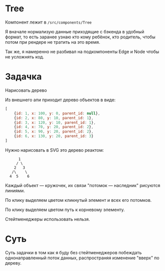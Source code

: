 Tree
===

Компонент лежит в `/src/components/Tree`

Я вначале нормализую данные приходящие с бэкенда в удобный формат,
то есть заранее узнаю кто кому ребёнок, кто родитель, чтобы потом 
при рендере не тратить на это время.

Так же, я намеренно не разбивал на подкомпоненты Edge и Node чтобы не усложнять код.

Задачка
===

Нарисовать дерево

Из внешнего апи приходит дерево объектов в виде:

```js
[
    {id: 1, x: 100, y: 0, parent_id: null},
    {id: 2, x: 80, y: 10, parent_id: 1},
    {id: 3, x: 120, y: 10, parent_id: 1},
    {id: 4, x: 70, y: 20, parent_id: 2},
    {id: 5, x: 90, y: 20, parent_id: 2},
    {id: 6, x: 130, y: 20, parent_id: 3}
]
```

Нужно нарисовать в SVG это дерево реактом:
```
      1
     / \
    2   3
   /\    \
  4  5    6
```
Каждый объект — кружочек, их связи "потомок — наследник" рисуются линиями. 

По клику выделяем цветом кликнутый элемент и всех его потомков.

По клику выделяем цветом путь к корневому элементу.

Стейтменеджеры использовать нельзя.

Суть
===
Суть задачки в том как я буду без стейтменеджеров побеждать однонаправленный поток данных, распространяя изменение "вверх" по дереву.

